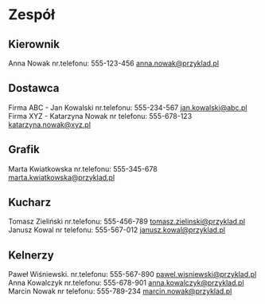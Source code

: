 # Zespół

## Kierownik

Anna Nowak nr.telefonu: 555-123-456 anna.nowak@przyklad.pl

## Dostawca

Firma ABC - Jan Kowalski nr.telefonu: 555-234-567 jan.kowalski@abc.pl  
Firma XYZ - Katarzyna Nowak nr telefonu: 555-678-123 katarzyna.nowak@xyz.pl  

## Grafik

Marta Kwiatkowska nr.telefonu: 555-345-678 marta.kwiatkowska@przyklad.pl

## Kucharz

Tomasz Zieliński nr.telefonu: 555-456-789 tomasz.zielinski@przyklad.pl  
Janusz Kowal nr telefonu: 555-567-012 janusz.kowal@przyklad.pl  

## Kelnerzy

Paweł Wiśniewski. nr.telefonu: 555-567-890 pawel.wisniewski@przyklad.pl    
Anna Kowalczyk nr.telefonu: 555-678-901 anna.kowalczyk@przyklad.pl  
Marcin Nowak nr telefonu: 555-789-234 marcin.nowak@przyklad.pl  



